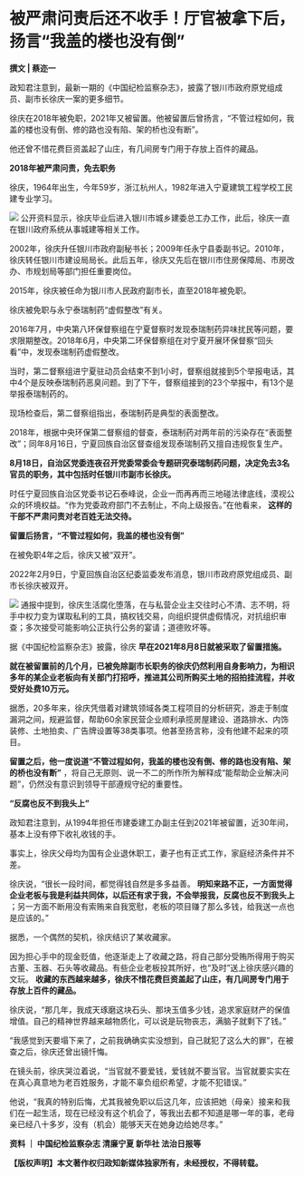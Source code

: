 

# 被严肃问责后还不收手！厅官被拿下后，扬言“我盖的楼也没有倒”

**撰文 | 蔡迩一**

政知君注意到，最新一期的《中国纪检监察杂志》，披露了银川市政府原党组成员、副市长徐庆一案的更多细节。

徐庆在2018年被免职，2021年又被留置。他被留置后曾扬言，“不管过程如何，我盖的楼也没有倒、修的路也没有陷、架的桥也没有断”。

他还曾不惜花费巨资盖起了山庄，有几间房专门用于存放上百件的藏品。

**2018年被严肃问责，免去职务**

徐庆，1964年出生，今年59岁，浙江杭州人，1982年进入宁夏建筑工程学校工民建专业学习。

![](https://inews.gtimg.com/news_bt/OzYMrWtXWxFoGVPDHCXpTnIp1F9afQAW_TTSp7rdyAj5QAA/1000)
公开资料显示，徐庆毕业后进入银川市城乡建委总工办工作，此后，徐庆一直在银川政府系统从事城建等相关工作。

2002年，徐庆升任银川市政府副秘书长；2009年任永宁县委副书记。2010年，徐庆转任银川市建设局局长。此后五年，徐庆又先后在银川市住房保障局、市房改办、市规划局等部门担任重要岗位。

2015年，徐庆被任命为银川市人民政府副市长，直至2018年被免职。

徐庆被免职与永宁泰瑞制药“虚假整改”有关。

2016年7月，中央第八环保督察组在宁夏督察时发现泰瑞制药异味扰民等问题，要求限期整改。2018年6月，中央第二环保督察组在对宁夏开展环保督察“回头看”中，发现泰瑞制药虚假整改。

当时，第二督察组进宁夏驻动员会结束不到1小时，督察组就接到5个举报电话，其中4个是反映泰瑞制药恶臭问题。到了下午，督察组接到的23个举报中，有13个是举报泰瑞制药的。

现场检查后，第二督察组指出，泰瑞制药是典型的表面整改。

2018年，根据中央环保第二督察组的督查，泰瑞制药对两年前的污染存在“表面整改”；同年8月16日，宁夏回族自治区督查组发现泰瑞制药又擅自违规恢复生产。

**8月18日，自治区党委连夜召开党委常委会专题研究泰瑞制药问题，决定免去3名官员的职务，其中包括时任银川市副市长徐庆。**

时任宁夏回族自治区党委书记石泰峰说，企业一而再再而三地碰法律底线，漠视公众的环境权益。“作为党委政府部门不去制止，不向上级报告。”在他看来，
**这样的干部不严肃问责对老百姓无法交待。**

**留置后扬言，“不管过程如何，我盖的楼也没有倒”**

在被免职4年之后，徐庆又被“双开”。

2022年2月9日，宁夏回族自治区纪委监委发布消息，银川市政府原党组成员、副市长徐庆被双开。

![](https://inews.gtimg.com/news_bt/ORTXYjD0B1nkZHdDtYamGnf3KcTjNbaajwKfmr5u8Uq-MAA/1000)
通报中提到，徐庆生活腐化堕落，在与私营企业主交往时心不清、志不明，将手中权力变为谋取私利的工具，搞权钱交易，向组织提供虚假情况，对抗组织审查；多次接受可能影响公正执行公务的宴请；道德败坏等。

据《中国纪检监察杂志》披露，徐庆 **早在2021年8月8日就被采取了留置措施。**

**就在被留置前的几个月，已被免除副市长职务的徐庆仍然利用自身影响力，为相识多年的某企业老板向有关部门打招呼，推进其公司所购买土地的招拍挂流程，并收受好处费10万元。**

据悉，20多年来，徐庆凭借着对建筑领域各类工程项目的分析研究，游走于制度漏洞之间，规避监督，帮助60余家民营企业顺利承揽房屋建设、道路排水、内饰装修、土地拍卖、广告牌设置等38类事项。他甚至扬言称，没有他建不起来的项目。

**留置之后，他一度说道“不管过程如何，我盖的楼也没有倒、修的路也没有陷、架的桥也没有断”**
，将自己无原则、说一不二的所作所为解释成“能帮助企业解决问题”，仍然没有意识到领导干部遵规守纪的重要性。

**“反腐也反不到我头上”**

政知君注意到，从1994年担任市建委建工办副主任到2021年被留置，近30年间，基本上没有停下收礼收钱的手。

事实上，徐庆父母均为国有企业退休职工，妻子也有正式工作，家庭经济条件并不差。

徐庆说，“很长一段时间，都觉得钱自然是多多益善。 **明知来路不正，一方面觉得企业老板与我是利益共同体，以后还有求于我，不会举报我，反腐也反不到我头上**
；另一方面不断用没有索贿来自我宽慰，老板的项目赚了那么多钱，给我送一点也是应该的。”

据悉，一个偶然的契机，徐庆结识了某收藏家。

因为担心手中的现金贬值，他逐渐走上了收藏之路，将自己部分受贿所得用于购买古董、玉器、石头等收藏品。有些企业老板投其所好，也“及时”送上徐庆感兴趣的文玩。
**收藏的东西越来越多，徐庆不惜花费巨资盖起了山庄，有几间房专门用于存放上百件的藏品。**

徐庆说，“那几年，我成天琢磨这块石头、那块玉值多少钱，追求家庭财产的保值增值。自己的精神世界越来越物质化，可以说是玩物丧志，满脑子就剩下了钱。”

“我感觉到天要塌下来了，之前我确确实实没想到，自己就犯了这么大的罪”，在被查之后，徐庆还曾出镜忏悔。

在镜头前，徐庆哭泣着说，“当官就不要爱钱，爱钱就不要当官。当官就要实实在在真心真意地为老百姓服务，才能不辜负组织希望，才能不犯错误。”

他说，“我真的特别后悔，尤其我被免职以后这几年，应该把她（母亲）接来和我们在一起生活，现在已经没有这个机会了，等我出去都不知道是哪一年的事，老母亲已经八十多岁，没有（机会）能够天天在她身边给她尽孝。”

**资料 ｜ 中国纪检监察杂志 清廉宁夏 新华社 法治日报等**

**【版权声明】本文著作权归政知新媒体独家所有，未经授权，不得转载。**


